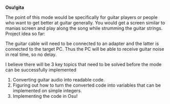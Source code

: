 **Osu!gita**


The point of this mode would be specifically for guitar players or people who want to get better at guitar generally. You would get a screen similar to manias screen and play along the song while strumming the guitar strings.
Project idea so far:

The guitar cable will need to be connected to an adapter and the latter is connected to the target PC. Thus the PC will be able to receive guitar noise in real time, so no delay.

I believe there will be 3 key topics that need to be solved before the mode can be successfully implemented

1. Converting guitar audio into readable code.
2. Figuring out how to turn the converted code into variables that can be implemented on simple integers.
3. Implementing the code in Osu!
